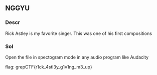 ## NGGYU

### Descr
Rick Astley is my favorite singer. This was one of his first compositions

### Sol
Open the file in spectogram mode in any audio program like Audacity

flag: grepCTF{r1ck_4stl3y_g1v1ng_m3_up}